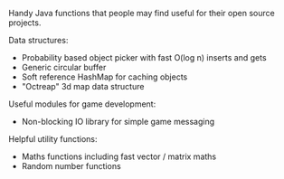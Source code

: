 Handy Java functions that people may find useful for their open source projects.

Data structures:
- Probability based object picker with fast O(log n) inserts and gets
- Generic circular buffer
- Soft reference HashMap for caching objects
- "Octreap" 3d map data structure


Useful modules for game development:
- Non-blocking IO library for simple game messaging


Helpful utility functions:
- Maths functions including fast vector / matrix maths
- Random number functions